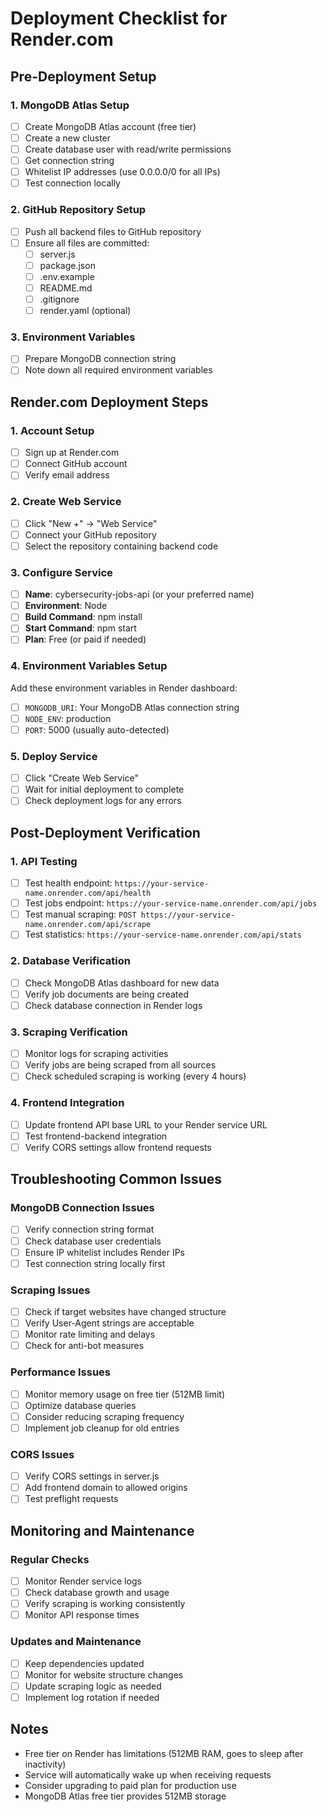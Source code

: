 # Deployment Checklist for Render.com

## Pre-Deployment Setup

### 1. MongoDB Atlas Setup
- [ ] Create MongoDB Atlas account (free tier)
- [ ] Create a new cluster
- [ ] Create database user with read/write permissions
- [ ] Get connection string
- [ ] Whitelist IP addresses (use 0.0.0.0/0 for all IPs)
- [ ] Test connection locally

### 2. GitHub Repository Setup
- [ ] Push all backend files to GitHub repository
- [ ] Ensure all files are committed:
  - [ ] server.js
  - [ ] package.json
  - [ ] .env.example
  - [ ] README.md
  - [ ] .gitignore
  - [ ] render.yaml (optional)

### 3. Environment Variables
- [ ] Prepare MongoDB connection string
- [ ] Note down all required environment variables

## Render.com Deployment Steps

### 1. Account Setup
- [ ] Sign up at Render.com
- [ ] Connect GitHub account
- [ ] Verify email address

### 2. Create Web Service
- [ ] Click "New +" → "Web Service"
- [ ] Connect your GitHub repository
- [ ] Select the repository containing backend code

### 3. Configure Service
- [ ] **Name**: cybersecurity-jobs-api (or your preferred name)
- [ ] **Environment**: Node
- [ ] **Build Command**: npm install
- [ ] **Start Command**: npm start
- [ ] **Plan**: Free (or paid if needed)

### 4. Environment Variables Setup
Add these environment variables in Render dashboard:
- [ ] `MONGODB_URI`: Your MongoDB Atlas connection string
- [ ] `NODE_ENV`: production
- [ ] `PORT`: 5000 (usually auto-detected)

### 5. Deploy Service
- [ ] Click "Create Web Service"
- [ ] Wait for initial deployment to complete
- [ ] Check deployment logs for any errors

## Post-Deployment Verification

### 1. API Testing
- [ ] Test health endpoint: `https://your-service-name.onrender.com/api/health`
- [ ] Test jobs endpoint: `https://your-service-name.onrender.com/api/jobs`
- [ ] Test manual scraping: `POST https://your-service-name.onrender.com/api/scrape`
- [ ] Test statistics: `https://your-service-name.onrender.com/api/stats`

### 2. Database Verification
- [ ] Check MongoDB Atlas dashboard for new data
- [ ] Verify job documents are being created
- [ ] Check database connection in Render logs

### 3. Scraping Verification
- [ ] Monitor logs for scraping activities
- [ ] Verify jobs are being scraped from all sources
- [ ] Check scheduled scraping is working (every 4 hours)

### 4. Frontend Integration
- [ ] Update frontend API base URL to your Render service URL
- [ ] Test frontend-backend integration
- [ ] Verify CORS settings allow frontend requests

## Troubleshooting Common Issues

### MongoDB Connection Issues
- [ ] Verify connection string format
- [ ] Check database user credentials
- [ ] Ensure IP whitelist includes Render IPs
- [ ] Test connection string locally first

### Scraping Issues
- [ ] Check if target websites have changed structure
- [ ] Verify User-Agent strings are acceptable
- [ ] Monitor rate limiting and delays
- [ ] Check for anti-bot measures

### Performance Issues
- [ ] Monitor memory usage on free tier (512MB limit)
- [ ] Optimize database queries
- [ ] Consider reducing scraping frequency
- [ ] Implement job cleanup for old entries

### CORS Issues
- [ ] Verify CORS settings in server.js
- [ ] Add frontend domain to allowed origins
- [ ] Test preflight requests

## Monitoring and Maintenance

### Regular Checks
- [ ] Monitor Render service logs
- [ ] Check database growth and usage
- [ ] Verify scraping is working consistently
- [ ] Monitor API response times

### Updates and Maintenance
- [ ] Keep dependencies updated
- [ ] Monitor for website structure changes
- [ ] Update scraping logic as needed
- [ ] Implement log rotation if needed

## Notes
- Free tier on Render has limitations (512MB RAM, goes to sleep after inactivity)
- Service will automatically wake up when receiving requests
- Consider upgrading to paid plan for production use
- MongoDB Atlas free tier provides 512MB storage